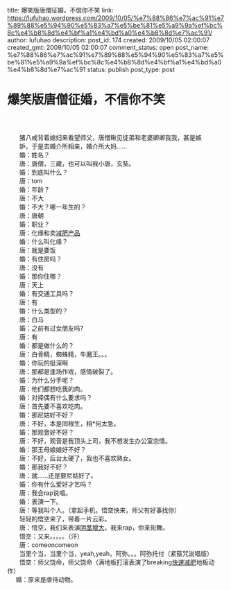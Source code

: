 title: 爆笑版唐僧征婚，不信你不笑
link: https://lufuhao.wordpress.com/2009/10/05/%e7%88%86%e7%ac%91%e7%89%88%e5%94%90%e5%83%a7%e5%be%81%e5%a9%9a%ef%bc%8c%e4%b8%8d%e4%bf%a1%e4%bd%a0%e4%b8%8d%e7%ac%91/
author: lufuhao
description: 
post_id: 174
created: 2009/10/05 02:00:07
created_gmt: 2009/10/05 02:00:07
comment_status: open
post_name: %e7%88%86%e7%ac%91%e7%89%88%e5%94%90%e5%83%a7%e5%be%81%e5%a9%9a%ef%bc%8c%e4%b8%8d%e4%bf%a1%e4%bd%a0%e4%b8%8d%e7%ac%91
status: publish
post_type: post

# 爆笑版唐僧征婚，不信你不笑

###  

　　猪八戒背着媳妇来看望师父，唐僧瞅见徒弟和老婆卿卿我我，甚是嫉  
　　妒，于是去婚介所相亲，婚介所大妈……  
　　婚：姓名？  
　　唐：唐僧，三藏，也可以叫我小唐，玄奘。  
　　婚：到底叫什么？  
　　唐：tom  
　　婚：年龄？  
　　唐：不大  
　　婚：不大？哪一年生的？  
　　唐：唐朝  
　　婚：职业？  
　　唐：化缘和卖[减肥产品](http://www.sk-usa.cn/)  
　　婚：什么叫化缘？  
　　唐：就是要饭  
　　婚：有住房吗？  
　　唐：没有  
　　婚：那你住哪？  
　　唐：天上  
　　婚：有交通工具吗？  
　　唐：有  
　　婚：什么类型的？  
　　唐：白马  
　　婚：之前有过女朋友吗?  
　　唐：有  
　　婚：都是做什么的？  
　　唐：白骨精，蜘蛛精，牛魔王。。。  
　　婚：你玩的挺深啊  
　　唐：那都是逢场作戏，感情破裂了。  
　　婚：为什么分手呢？  
　　唐：他们都想吃我的肉。  
　　婚：对择偶有什么要求吗？  
　　唐：首先要不喜欢吃肉。  
　　婚：那尼姑好不好？  
　　唐：不好，本是同根生，相*何太急。  
　　婚：那观音好不好？  
　　唐：不好，观音是我顶头上司，我不想发生办公室恋情。  
　　婚：那王母娘娘好不好？  
　　唐：不好，后台太硬了，我也不喜欢熟女。  
　　婚：那我好不好？  
　　唐：就……还是要尼姑好了。  
　　婚：你有什么爱好才艺吗？  
　　唐：我会rap说唱。  
　　婚：表演一下。  
　　唐：等我叫个人。（拿起手机，悟空快来，师父有好事找你）  
　　轻轻的悟空来了，带着一片云彩。  
　　唐：悟空，我们来表演[阴茎增大](http://www.kingbosscn.com/)，我来rap，你来街舞。  
　　悟空：又来。。。。。（汗）  
　　唐：comeoncomeon  
　　当里个当，当里个当，yeah,yeah，阿弥。。。阿弥托付（紧箍咒说唱版）  
　　悟空：师父饶命，师父饶命（满地板打滚表演了breaking[快速减肥](http://www.jianfei100.net/)地板动作）  
     婚：原来是虐待动物。